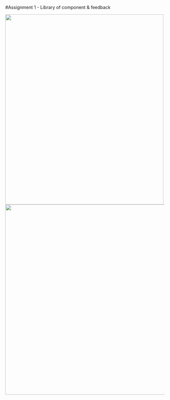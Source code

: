 #Assignment 1 - Library of component & feedback


<img src="https://user-images.githubusercontent.com/107023977/218291330-86c2cacd-e88f-4faf-976f-93565b5dfb65.png" width="500" height="600">

<img src="https://user-images.githubusercontent.com/107023977/220804409-c28d00d9-0477-48b7-99fc-85cb2127b880.jpg" width="700" height="600">









